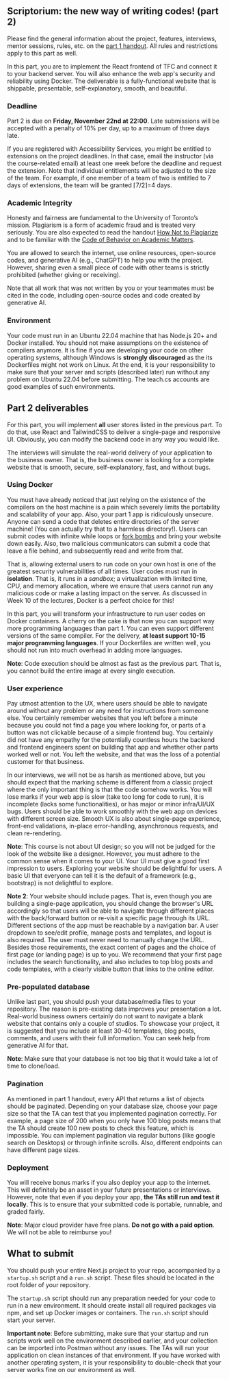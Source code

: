 ## Scriptorium: the new way of writing codes! (part 2)

Please find the general information about the project, features, interviews, mentor sessions, rules, etc. on the [part 1 handout](./?source=pp1). All rules and restrictions apply to this part as well.

In this part, you are to implement the React frontend of TFC and connect it to your backend server. You will also enhance the web app's security and reliability using Docker. The deliverable is a fully-functional website that is shippable, presentable, self-explanatory, smooth, and beautiful.

### Deadline

Part 2 is due on **Friday, November 22nd at 22:00**. Late submissions will be accepted with a penalty of 10% per day, up to a maximum of three days late.

If you are registered with Accessibility Services, you might be entitled to extensions on the project deadlines. In that case, email the instructor (via the course-related email) at least one week before the deadline and request the extension. Note that individual entitlements will be adjusted to the size of the team. For example, if one member of a team of two is entitled to 7 days of extensions, the team will be granted ⌈7/2⌉=4 days.

### Academic Integrity

Honesty and fairness are fundamental to the University of Toronto’s mission. Plagiarism is a form of academic fraud and is treated very seriously. You are also expected to read the handout [How Not to Plagiarize](http://www.writing.utoronto.ca/advice/using-sources/how-not-to-plagiarize) and to be familiar with the [Code of Behavior on Academic Matters](https://governingcouncil.utoronto.ca/secretariat/policies/code-behaviour-academic-matters-july-1-2019).

You are allowed to search the internet, use online resources, open-source codes, and generative AI (e.g., ChatGPT) to help you with the project. However, sharing even a small piece of code with other teams is strictly prohibited (whether giving or receiving).

Note that all work that was not written by you or your teammates must be cited in the code, including open-source codes and code created by generative AI.

### Environment

Your code must run in an Ubuntu 22.04 machine that has Node.js 20+ and Docker installed. You should not make assumptions on the existence of compilers anymore. It is fine if you are developing your code on other operating systems, although Windows is **strongly discouraged** as the its Dockerfiles might not work on Linux. At the end, it is your responsibility to make sure that your server and scripts (described later) run without any problem on Ubuntu 22.04 before submitting. The teach.cs accounts are good examples of such environments.

## Part 2 deliverables

For this part, you will implement **all** user stores listed in the previous part. To do that, use React and TailwindCSS to deliver a single-page and responsive UI. Obviously, you can modify the backend code in any way you would like.

The interviews will simulate the real-world delivery of your application to the business owner. That is, the business owner is looking for a complete website that is smooth, secure, self-explanatory, fast, and without bugs.

### Using Docker

You must have already noticed that just relying on the existence of the compilers on the host machine is a pain which severely limits the portability and scalability of your app. Also, your part 1 app is ridiculously unsecure. Anyone can send a code that deletes entire directories of the server machine! (You can actually try that to a harmless directory!). Users can submit codes with infinite while loops or [fork bombs](https://en.wikipedia.org/wiki/Fork_bomb) and bring your website down easily. Also, two malicious communicators can submit a code that leave a file behind, and subsequently read and write from that.

That is, allowing external users to run code on your own host is one of the greatest security vulnerabilities of all times. User codes must run in **isolation**. That is, it runs in a _sandbox_; a virtualization with limited time, CPU, and memory allocation, where we ensure that users cannot run any malicious code or make a lasting impact on the server. As discussed in Week 10 of the lectures, Docker is a perfect choice for this!

In this part, you will transform your infrastructure to run user codes on Docker containers. A cherry on the cake is that now you can support way more programming languages than part 1. You can even support different versions of the same compiler. For the delivery, **at least support 10-15 major programming languages**. If your Dockerfiles are written well, you should not run into much overhead in adding more languages.

**Note**: Code execution should be almost as fast as the previous part. That is, you cannot build the entire image at every single execution.

### User experience

Pay utmost attention to the UX, where users should be able to navigate around without any problem or any need for instructions from someone else. You certainly remember websites that you left before a minute because you could not find a page you where looking for, or parts of a button was not clickable because of a simple frontend bug. You certainly did not have any empathy for the potentially countless hours the backend and frontend engineers spent on building that app and whether other parts worked well or not. You left the website, and that was the loss of a potential customer for that business.

In our interviews, we will not be as harsh as mentioned above, but you should expect that the marking scheme is different from a classic project where the only important thing is that the code somehow works. You will lose marks if your web app is slow (take too long for code to run), it is incomplete (lacks some functionalities), or has major or minor infra/UI/UX bugs. Users should be able to work smoothly with the web app on devices with different screen size. Smooth UX is also about single-page experience, front-end validations, in-place error-handling, asynchronous requests, and clean re-rendering.

**Note**: This course is not about UI design; so you will not be judged for the look of the website like a designer. However, you must adhere to the common sense when it comes to your UI. Your UI must give a good first impression to users. Exploring your website should be delightful for users. A basic UI that everyone can tell it is the default of a framework (e.g., bootstrap) is not delightful to explore.

**Note 2**: Your website should include pages. That is, even though you are building a single-page application, you should change the browser's URL accordingly so that users will be able to navigate through different places with the back/forward button or re-visit a specific page through its URL. Different sections of the app must be reachable by a navigation bar. A user dropdown to see/edit profile, manage posts and templates, and logout is also required. The user must never need to manually change the URL. Besides those requirements, the exact content of pages and the choice of first page (or landing page) is up to you. We recommend that your first page includes the search functionality, and also includes to top blog posts and code templates, with a clearly visible button that links to the online editor.

### Pre-populated database

Unlike last part, you should push your database/media files to your repository. The reason is pre-existing data improves your presentation a lot. Real-world business owners certainly do not want to navigate a blank website that contains only a couple of studios. To showcase your project, it is suggested that you include at least 30-40 templates, blog posts, comments, and users with their full information. You can seek help from generative AI for that.

**Note**: Make sure that your database is not too big that it would take a lot of time to clone/load.

### Pagination

As mentioned in part 1 handout, every API that returns a list of objects should be paginated. Depending on your database size, choose your page size so that the TA can test that you implemented pagination correctly. For example, a page size of 200 when you only have 100 blog posts means that the TA should create 100 new posts to check this feature, which is impossible. You can implement pagination via regular buttons (like google search on Desktops) or through infinite scrolls. Also, different endpoints can have different page sizes.

### Deployment

You will receive bonus marks if you also deploy your app to the internet. This will definitely be an asset in your future presentations or interviews. However, note that even if you deploy your app, **the TAs still run and test it locally**. This is to ensure that your submitted code is portable, runnable, and graded fairly.

**Note**: Major cloud provider have free plans. **Do not go with a paid option**. We will not be able to reimburse you!

## What to submit

You should push your entire Next.js project to your repo, accompanied by a `startup.sh` script and a `run.sh` script. These files should be located in the root folder of your repository.

The `startup.sh` script should run any preparation needed for your code to run in a new environment. It should create install all required packages via npm, and set up Docker images or containers. The `run.sh` script should start your server.

**Important note**: Before submitting, make sure that your startup and run scripts work well on the environment described earlier, and your collection can be imported into Postman without any issues. The TAs will run your application on clean instances of that environment. If you have worked with another operating system, it is your responsibility to double-check that your server works fine on our environment as well.
